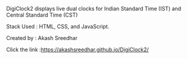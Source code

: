 DigiClock2   displays live dual clocks for Indian Standard Time (IST) and Central Standard Time (CST)

Stack Used : HTML, CSS, and JavaScript.

Created by : Akash Sreedhar 

Click the link :https://akashsreedhar.github.io/DigiClock2/
